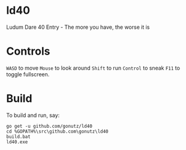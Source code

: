 # ld40

Ludum Dare 40 Entry - The more you have, the worse it is

# Controls

`WASD` to move
`Mouse` to look around
`Shift` to run
`Control` to sneak
`F11` to toggle fullscreen.

# Build

To build and run, say:

```
go get -u github.com/gonutz/ld40
cd %GOPATH%\src\github.com\gonutz\ld40
build.bat
ld40.exe
```
